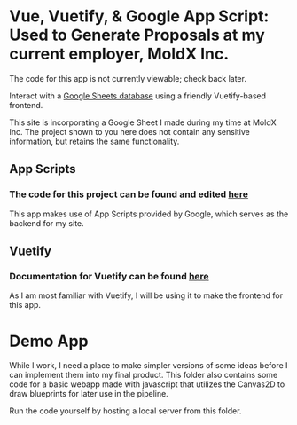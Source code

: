 # Vue, Vuetify, & Google App Script: Used to Generate Proposals at my current employer, MoldX Inc.
The code for this app is not currently viewable; check back later.

Interact with a [Google Sheets database](https://docs.google.com/spreadsheets/d/1nHQIyAN-riwfkB8p25fGIvmPHKX-j4-6vXJGR_Mlsfs/edit#gid=1302769330) using a friendly Vuetify-based frontend.  

This site is incorporating a Google Sheet I made during my time at MoldX Inc. The project shown to you here does not contain any sensitive information, but retains the same functionality.  

## App Scripts
### The code for this project can be found and edited [here](https://script.google.com/u/0/home/projects/1jF6pSyax4-pmmergljoftp1ux0U-cIvkHVJ3yVccJzJyA1FHYaTx5EbS/edit)  

This app makes use of App Scripts provided by Google, which serves as the backend for my site.

## Vuetify
### Documentation for Vuetify can be found [here](https://vuetifyjs.com/en)  

As I am most familiar with Vuetify, I will be using it to make the frontend for this app.  

# Demo App  
While I work, I need a place to make simpler versions of some ideas before I can implement them into my final product. This folder also contains some code for a basic webapp made with javascript that utilizes the Canvas2D to draw blueprints for later use in the pipeline.  

Run the code yourself by hosting a local server from this folder.
